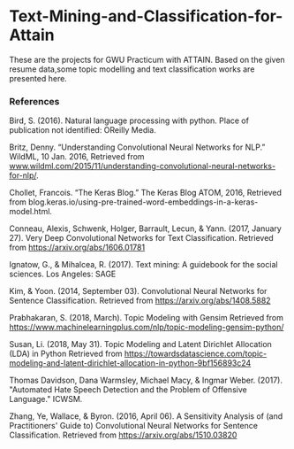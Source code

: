 # Text-Mining-and-Classification-for-Attain
These are the projects for GWU Practicum with ATTAIN.
Based on the given resume data,some topic modelling and text classification works are presented here.


### References

Bird, S. (2016). Natural language processing with python. Place of publication not identified: OReilly Media.

Britz, Denny. “Understanding Convolutional Neural Networks for NLP.” WildML, 10 Jan. 2016, Retrieved from www.wildml.com/2015/11/understanding-convolutional-neural-networks-for-nlp/.

Chollet, Francois. “The Keras Blog.” The Keras Blog ATOM, 2016, Retrieved from blog.keras.io/using-pre-trained-word-embeddings-in-a-keras-model.html.

Conneau, Alexis, Schwenk, Holger, Barrault, Lecun, & Yann. (2017, January 27). Very Deep Convolutional Networks for Text Classification. Retrieved from https://arxiv.org/abs/1606.01781

Ignatow, G., & Mihalcea, R. (2017). Text mining: A guidebook for the social sciences. Los Angeles: SAGE

Kim, & Yoon. (2014, September 03). Convolutional Neural Networks for Sentence Classification. Retrieved from https://arxiv.org/abs/1408.5882

Prabhakaran, S. (2018, March). Topic Modeling with Gensim Retrieved from https://www.machinelearningplus.com/nlp/topic-modeling-gensim-python/

Susan, Li. (2018, May 31). Topic Modeling and Latent Dirichlet Allocation (LDA) in Python Retrieved from https://towardsdatascience.com/topic-modeling-and-latent-dirichlet-allocation-in-python-9bf156893c24

Thomas Davidson, Dana Warmsley, Michael Macy, & Ingmar Weber. (2017). "Automated Hate Speech Detection and the Problem of Offensive Language." ICWSM.

Zhang, Ye, Wallace, & Byron. (2016, April 06). A Sensitivity Analysis of (and Practitioners' Guide to) Convolutional Neural Networks for Sentence Classification. Retrieved from https://arxiv.org/abs/1510.03820
